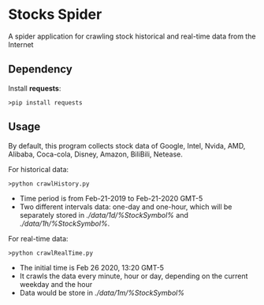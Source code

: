 # Stocks Spider

A spider application for crawling stock historical and real-time data from the Internet

## Dependency

Install  **requests**:

```
>pip install requests
```

## Usage

By default, this program collects stock data of Google, Intel, Nvida, AMD, Alibaba, Coca-cola, Disney, Amazon, BiliBili, Netease.

For historical data:

```
>python crawlHistory.py
```

- Time period is from Feb-21-2019 to Feb-21-2020 GMT-5
- Two different intervals data: one-day and one-hour, which will be separately stored in *./data/1d/%StockSymbol%* and *./data/1h/%StockSymbol%*.

For real-time data:

```
>python crawlRealTime.py
```

- The initial time is Feb 26 2020, 13:20 GMT-5
- It crawls the data every minute, hour or day, depending on the current weekday and the hour
- Data would be store in *./data/1m/%StockSymbol​%*